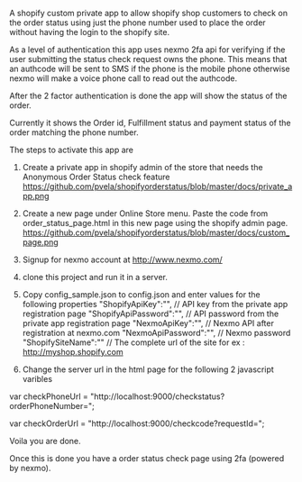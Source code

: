 A shopify custom private app to allow shopify shop customers to check on the order status using just the phone number used to place the order without having the login to the shopify site.

As a level of authentication this app uses nexmo 2fa api for verifying if the user submitting the status check request owns the phone. This means that an authcode will be sent to SMS if the phone is the mobile phone otherwise nexmo will make a voice phone call to read out the authcode.

After the 2 factor authentication is done the app will show the status of the order.

Currently it shows the Order id, Fulfillment status and payment status of the order matching the phone number.

The steps to activate this app are 

1. Create a private app in shopify admin of the store that needs the Anonymous Order Status check feature
https://github.com/pvela/shopifyorderstatus/blob/master/docs/private_app.png

2. Create a new page under Online Store menu. Paste the code from order_status_page.html in this new page using the shopify admin page.
https://github.com/pvela/shopifyorderstatus/blob/master/docs/custom_page.png
 
3. Signup for nexmo account at http://www.nexmo.com/

4. clone this project and run it in a server.
5. Copy config_sample.json to config.json and enter values for the following properties
 	"ShopifyApiKey":"", // API key from the private app registration page
	"ShopifyApiPassword":"", // API password from the private app registration page
	"NexmoApiKey":"", // Nexmo API after registration at nexmo.com
	"NexmoApiPassword":"", // Nexmo password
	"ShopifySiteName":"" // The complete url of the site for ex : http://myshop.shopify.com

6. Change the server url in the html page for the following 2 javascript varibles

var checkPhoneUrl = "http://localhost:9000/checkstatus?orderPhoneNumber=";

var checkOrderUrl = "http://localhost:9000/checkcode?requestId=";

Voila you are done.

Once this is done you have a order status check page using 2fa (powered by nexmo).

